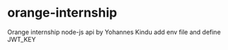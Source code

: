 # orange-internship
Orange internship node-js api by Yohannes Kindu
add env file and define JWT_KEY
